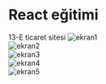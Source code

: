 # React eğitimi
13-E ticaret sitesi
![ekran1](https://github.com/user-attachments/assets/58600918-1883-4c13-8cf4-d9217068cd5b)
<br/>
![ekran2](https://github.com/user-attachments/assets/ae143bc2-48ad-4933-869f-f92b8381fb7d)
<br/>
![ekran3](https://github.com/user-attachments/assets/294048f4-4073-40c3-a1ba-f1394878e8ac)
<br/>
![ekran4](https://github.com/user-attachments/assets/a8e222ca-6c5f-4150-a4b8-cf6f68fe9b9f)
<br/>
![ekran5](https://github.com/user-attachments/assets/e6ab342b-ac29-4695-a7f0-e4b94d227263)
